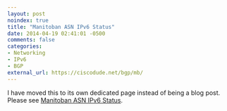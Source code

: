 ```yaml
---
layout: post
noindex: true
title: "Manitoban ASN IPv6 Status"
date: 2014-04-19 02:41:01 -0500
comments: false
categories: 
- Networking
- IPv6
- BGP
external_url: https://ciscodude.net/bgp/mb/
---
```

I have moved this to its own dedicated page instead of being a blog post. Please see [Manitoban ASN IPv6 Status](/bgp/mb/).
